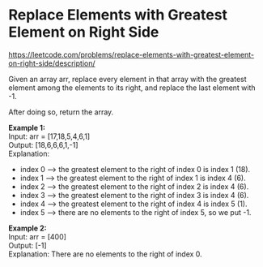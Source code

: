 # Replace Elements with Greatest Element on Right Side
https://leetcode.com/problems/replace-elements-with-greatest-element-on-right-side/description/

Given an array arr, replace every element in that array with the greatest element among the elements to its right, and replace the last element with -1.

After doing so, return the array.

<b>Example 1:</b>\
Input: arr = [17,18,5,4,6,1]\
Output: [18,6,6,6,1,-1]\
Explanation: 
- index 0 --> the greatest element to the right of index 0 is index 1 (18).
- index 1 --> the greatest element to the right of index 1 is index 4 (6).
- index 2 --> the greatest element to the right of index 2 is index 4 (6).
- index 3 --> the greatest element to the right of index 3 is index 4 (6).
- index 4 --> the greatest element to the right of index 4 is index 5 (1).
- index 5 --> there are no elements to the right of index 5, so we put -1.

<b>Example 2:</b>\
Input: arr = [400]\
Output: [-1]\
Explanation: There are no elements to the right of index 0.